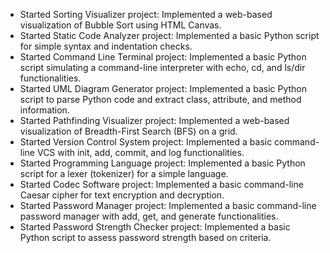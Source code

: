 
- Started Sorting Visualizer project: Implemented a web-based visualization of Bubble Sort using HTML Canvas.
- Started Static Code Analyzer project: Implemented a basic Python script for simple syntax and indentation checks.
- Started Command Line Terminal project: Implemented a basic Python script simulating a command-line interpreter with echo, cd, and ls/dir functionalities.
- Started UML Diagram Generator project: Implemented a basic Python script to parse Python code and extract class, attribute, and method information.
- Started Pathfinding Visualizer project: Implemented a web-based visualization of Breadth-First Search (BFS) on a grid.
- Started Version Control System project: Implemented a basic command-line VCS with init, add, commit, and log functionalities.
- Started Programming Language project: Implemented a basic Python script for a lexer (tokenizer) for a simple language.
- Started Codec Software project: Implemented a basic command-line Caesar cipher for text encryption and decryption.
- Started Password Manager project: Implemented a basic command-line password manager with add, get, and generate functionalities.
- Started Password Strength Checker project: Implemented a basic Python script to assess password strength based on criteria.